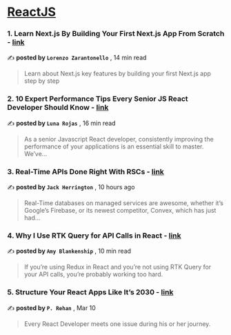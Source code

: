 
<h1><a href=https://medium.com/tag/reactjs/recommended target="_blank" rel="noopener noreferrer">ReactJS</a></h1>
<h3>1. Learn Next.js By Building Your First Next.js App From Scratch - <a href=https://medium.com/@lorenzozar?source=tag_recommended_feed---------0-107----------reactjs----------460909ca_650f_4b7f_aff6_d490b3d9f06f------- target="_blank" rel="noopener noreferrer">link</a></h3>

✍️ **posted by `Lorenzo Zarantonello`** <date> , 14 min read</date>

<blockquote>Learn about Next.js key features by building your first Next.js app step by step</blockquote>

<h3>2. 10 Expert Performance Tips Every Senior JS React Developer Should Know - <a href=https://medium.com/@Luna-Rojas?source=tag_recommended_feed---------1-85----------reactjs----------460909ca_650f_4b7f_aff6_d490b3d9f06f------- target="_blank" rel="noopener noreferrer">link</a></h3>

✍️ **posted by `Luna Rojas`** <date> , 16 min read</date>

<blockquote>As a senior Javascript React developer, consistently improving the performance of your applications is an essential skill to master. We’ve…</blockquote>

<h3>3. Real-Time APIs Done Right With RSCs - <a href=https://medium.com/@jherr2020?source=tag_recommended_feed---------2-84----------reactjs----------460909ca_650f_4b7f_aff6_d490b3d9f06f------- target="_blank" rel="noopener noreferrer">link</a></h3>

✍️ **posted by `Jack Herrington`** <date> , 10 hours ago</date>

<blockquote>Real-Time databases on managed services are awesome, whether it’s Google’s Firebase, or its newest competitor, Convex, which has just had…</blockquote>

<h3>4. Why I Use RTK Query for API Calls in React - <a href=https://medium.com/@amy-blankenship?source=tag_recommended_feed---------3-107----------reactjs----------460909ca_650f_4b7f_aff6_d490b3d9f06f------- target="_blank" rel="noopener noreferrer">link</a></h3>

✍️ **posted by `Amy Blankenship`** <date> , 10 min read</date>

<blockquote>If you’re using Redux in React and you’re not using RTK Query for your API calls, you’re probably working too hard.</blockquote>

<h3>5. Structure Your React Apps Like It’s 2030 - <a href=https://medium.com/@pinjarirehan?source=tag_recommended_feed---------4-85----------reactjs----------460909ca_650f_4b7f_aff6_d490b3d9f06f------- target="_blank" rel="noopener noreferrer">link</a></h3>

✍️ **posted by `P. Rehan`** <date> , Mar 10</date>

<blockquote>Every React Developer meets one issue during his or her journey.</blockquote>

